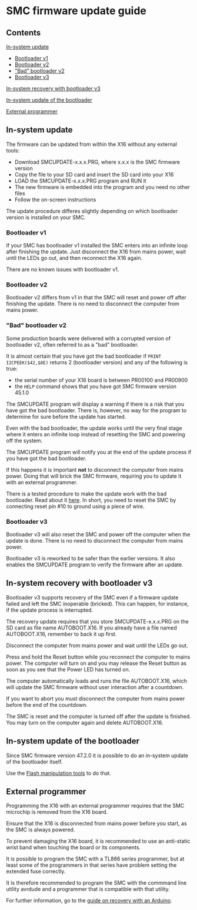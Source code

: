 # SMC firmware update guide

## Contents

[In-system update](#in-system-update)
- [Bootloader v1](#bootloader-v1)
- [Bootloader v2](#bootloader-v2)
- ["Bad" bootloader v2](#bad-bootloader-v2)
- [Bootloader v3](#bootloader-v3)

[In-system recovery with bootloader v3](#in-system-recovery-with-bootloader-v3)

[In-system update of the bootloader](#in-system-update-of-the-bootloader)

[External programmer](#external-programmer)

## In-system update

The firmware can be updated from within the X16 without any external tools:

- Download SMCUPDATE-x.x.x.PRG, where x.x.x is the SMC firmware version
- Copy the file to your SD card and insert the SD card into your X16
- LOAD the SMCUPDATE-x.x.x.PRG program and RUN it
- The new firmware is embedded into the program and you need no other files
- Follow the on-screen instructions

The update procedure differes slightly depending on which bootloader version
is installed on your SMC.

### Bootloader v1

If your SMC has bootloader v1 installed the SMC enters into an
infinite loop after finishing the update. Just disconnect the X16
from mains power, wait until the LEDs go out, and then reconnect the
X16 again.

There are no known issues with bootloader v1.

### Bootloader v2

Bootloader v2 differs from v1 in that the SMC will reset and power
off after finishing the update. There is no need to disconnect the
computer from mains power.

### "Bad" bootloader v2

Some production boards were delivered with a corrupted version
of bootloader v2, often referred to as a "bad" bootloader.

It is almost certain that you have got the bad bootloader if 
```PRINT I2CPEEK($42,$8E)``` returns 2 (bootloader version) and 
any of the following is true:

- the serial number of your X16 board is between PR00100 and PR00900
- the ```HELP``` command shows that you have got SMC firmware
version 45.1.0

The SMCUPDATE program will display a warning if there is a 
risk that you have got the bad bootloader. There is, however, no
way for the program to determine for sure before the update has started.

Even with the bad bootloader, the update works until the very
final stage where it enters an infinite loop instead of resetting
the SMC and powering off the system.

The SMCUPDATE program will notify you at the end of the update
process if you have got the bad bootloader.

If this happens it is important **not** to disconnect the computer
from mains power. Doing that will brick the SMC firmware, requiring
you to update it with an external programmer.

There is a tested procedure to make the update work with the
bad bootloader. Read about it [here](update-with-bad-bootloader-v2.md).
In short, you need to reset the SMC by connecting reset pin #10
to ground using a piece of wire.

### Bootloader v3

Bootloader v3 will also reset the SMC and power off the
computer when the update is done. There is no need to
disconnect the computer from mains power.

Bootloader v3 is reworked to be safer than the earlier versions.
It also enables the SMCUPDATE program to verify the firmware
after an update.

## In-system recovery with bootloader v3

Bootloader v3 supports recovery of the SMC even if a
firmware update failed and left the SMC inoperable (bricked).
This can happen, for instance, if the update process is
interrupted.

The recovery update requires that you store SMCUPDATE-x.x.x.PRG
on the SD card as file name AUTOBOOT.X16. If you already
have a file named AUTOBOOT.X16, remember to back it up first.

Disconnect the computer from mains power and wait until
the LEDs go out.

Press and hold the Reset button while you reconnect the
computer to mains power. The computer will turn on and 
you may release the Reset button as soon as you see
that the Power LED has turned on.

The computer automatically loads and runs the file 
AUTOBOOT.X16, which will update the SMC firmware without user interaction
after a countdown.

If you want to abort you must disconnect the
computer from mains power before the end of the countdown.

The SMC is reset and the computer is turned off after
the update is finished. You may turn on the computer
again and delete AUTOBOOT.X16.


## In-system update of the bootloader

Since SMC firmware version 47.2.0 it is possible to
do an in-system update of the bootloader itself.

Use the [Flash manipulation tools](flash-manipulation.md)
to do that.


## External programmer

Programming the X16 with an external programmer
requires that the SMC microchip is removed from the
X16 board.

Ensure that the X16 is disconnected from mains
power before you start, as the SMC is always
powered.

To prevent damaging the X16 board, it is recommended 
to use an anti-static wrist band when touching the board
or its components.

It is possible to program the SMC with a TL866 series
programmer, but at least some of the programmers in that
series have problem setting the extended fuse correctly.

It is therefore recommended to program the SMC
with the commmand line utility avrdude and a 
programmer that is compatible with that utility.

For further information, go to the [guide on recovery with an Arduino](recovery-with-arduino.md).

